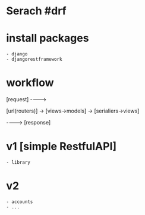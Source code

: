 
# Serach #drf


# install packages
    - django
    - djangorestframework


# workflow

[request] ----> 

[url(routers)] -> [views->models] ->
[serialiers->views]

----> [response] 


# v1 [simple RestfulAPI]
    - library

# v2  
    - accounts
    - ...